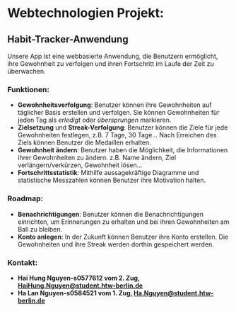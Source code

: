# Webtechnologien Projekt: 
## Habit-Tracker-Anwendung
Unsere App ist eine webbasierte Anwendung, die Benutzern ermöglicht, ihre Gewohnheit zu verfolgen und
ihren Fortschritt im Laufe der Zeit zu überwachen.

### Funktionen:
- **Gewohnheitsverfolgung**: Benutzer können ihre Gewohnheiten auf täglicher Basis erstellen und verfolgen. 
Sie können Gewohnheiten für jeden Tag als *erledigt* oder *übersprungen* markieren.
- **Zielsetzung** und **Streak-Verfolgung**: Benutzer können die Ziele für jede Gewohnheiten festlegen, 
z.B. 7 Tage, 30 Tage... Nach Erreichen des Ziels können Benutzer die Medaillen erhalten. 
- **Gewohnheit ändern**: Benutzer haben die Möglichkeit, die Informationen ihrer Gewohnheiten zu ändern. 
z.B. Name ändern, Ziel verlängern/verkürzen, Gewohnheit lösen... 
- **Fortschrittsstatistik**: Mithilfe aussagekräftige Diagramme und statistische Messzahlen können Benutzer
ihre Motivation halten.

### Roadmap: 
- **Benachrichtigungen**: Benutzer können die Benachrichtigungen einrichten, um Erinnerungen zu erhalten und 
bei ihren Gewohnheiten am Ball zu bleiben.
- **Konto anlegen**: In der Zukunft können Benutzer ihre Konto erstellen. Die Gewohnheiten und ihre Streak werden
dorthin gespeichert werden.

### Kontakt:
- **Hai Hung Nguyen-s0577612 vom 2. Zug, HaiHung.Nguyen@student.htw-berlin.de**
- **Ha Lan Nguyen-s0584521 vom 1. Zug, Ha.Nguyen@student.htw-berlin.de**